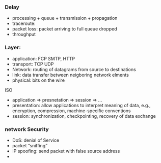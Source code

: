 ### Delay
  - processing + queue + transmission + propagation 
  - traceroute: 
  - packet loss: packet arriving to full queue dropped
  - throughput 
  
 ### Layer: 
  - application: FCP SMTP, HTTP 
  - transport: TCP UDP 
  - Network: routing of datagrams from source to destinations 
  - link: data transfer between neigboring network elments 
  - physical: bits on the wire 
   
  ISO  
  - application => presnetation => session => ...  
  - presentation: allow applications to interpret meaning of data, e.g.,   
      encryption, compression, machine-specific conventions
  - session: synchronization, checkpointing, recovery of data exchange  
  
### network Security 
  - DoS: denial of Service 
  - packet “sniffing” 
  - IP spoofing: send packet with false source address
  - 


  
